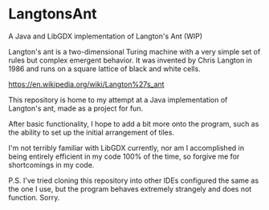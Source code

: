 # LangtonsAnt
A Java and LibGDX implementation of Langton's Ant (WIP)

Langton's ant is a two-dimensional Turing machine with a very simple set of rules but complex emergent behavior. 
It was invented by Chris Langton in 1986 and runs on a square lattice of black and white cells.

https://en.wikipedia.org/wiki/Langton%27s_ant

This repository is home to my attempt at a Java implementation of Langton's ant, made as a project for fun.

After basic functionality, I hope to add a bit more onto the program, such as the ability to set up the
initial arrangement of tiles.

I'm not terribly familiar with LibGDX currently, nor am I accomplished in being entirely efficient in my code 100%
of the time, so forgive me for shortcomings in my code.

P.S. I've tried cloning this repository into other IDEs configured the same as the one I use, but the program behaves
extremely strangely and does not function. Sorry.
